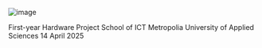 ![image](https://github.com/user-attachments/assets/30551a5b-22f3-43d2-b059-5fe5d50ad412)

<Heartie>


First-year Hardware Project
School of ICT
Metropolia University of Applied Sciences
14 April 2025 
